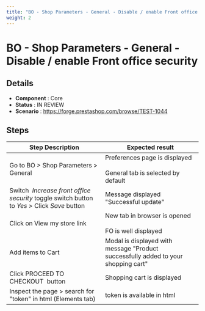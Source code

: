 ```yaml
---
title: "BO - Shop Parameters - General - Disable / enable Front office security"
weight: 2
---
```


# BO - Shop Parameters - General - Disable / enable Front office security
## Details
* **Component** : Core
* **Status** : IN REVIEW
* **Scenario** : https://forge.prestashop.com/browse/TEST-1044

## Steps
| Step Description | Expected result |
| ----- | ----- |
| Go to BO > Shop Parameters > General | Preferences page is displayed<br><br>General tab is selected by default |
| Switch  *Increase front office security* toggle switch button to *Yes* > Click *Save* button | Message displayed "Successful update" |
| Click on View my store link | New tab in browser is opened<br><br>FO is well displayed |
| Add items to Cart | Modal is displayed with message "Product successfully added to your shopping cart" |
| Click PROCEED TO CHECKOUT  button | Shopping cart is displayed |
| Inspect the page > search for "token" in html (Elements tab) | token is available in html |
